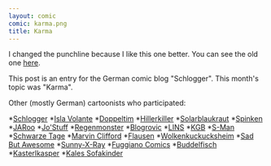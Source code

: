 ```yaml
---
layout: comic
comic: karma.png
title: Karma
---
```


I changed the punchline because I like this one better.
You can see the old one [here](http://lolnein.com/comics/karmafirstversion.png).

This post is an entry for the German comic blog "Schlogger".
This month's topic was "Karma".

Other (mostly German) cartoonists who participated:

*[Schlogger](http://schlogger.de/wordpress/comiccollab-21-karma/)
*[Isla Volante](http://www.isla-volante.ch/comic-collab-21-karma/)
*[Doppeltim](http://www.doppeltim.de/?p=435)
*[Hillerkiller](http://hillerkiller.com/blog/?p=951)
*[Solarblaukraut](http://solarblaukraut.blogspot.co.at/2013/06/114-karma-pt-3.html)
*[Spinken](http://www.spinken.net/wordpress/2013/06/15/comic-collab-21-karma/)
*[JARoo](http://nichts-halbes-und-nichts-ganzes.blogspot.de/2013/06/comic-collab-21-karma.html)
*[Jo'Stuff](http://jostuff.de/collab-zum-thema-karma/)
*[Regenmonster](http://www.regenmonster.de/2013/06/comic-collab-nr-21-karma.html)
*[Blogrovic](http://blogrovic.blogspot.ch/2013/06/comic-collab-21-karma.html)
*[LINS](http://linsedition.com/2013/06/15/comic-collab-karma/)
*[KGB](http://klausgehrmannbaeckmann.blogspot.de/2013/06/das-karma-des-dalai-lama.html)
*[S-Man](http://comic-collab.s-man42.de/21/karma.htm)
*[Schwarze Tage](http://www.schwarzetage.de/comic/karma-sutra/)
*[Marvin Clifford](http://www.marvcomics.com/comics/comicccollab/1122-karma)
*[Flausen](http://www.flausen.net/2013/06/14/karma/)
*[Wolkenkuckucksheim](http://wolkenkuckuck.blogspot.it/2013/06/comic-collab-21-karma.html)
*[Sad But Awesome](http://sadbutawesome.com/post/53011187340/bruder-und-schwestern-heute-ist-mal-wieder-comic)
*[Sunny-X-Ray](http://sunny-x-ray.deviantart.com/art/Karma-378101438?ga_submit_new=10%253A1371291967)
*[Fuggiano Comics](http://fuggiano-comics.de/stories/comic_collab/jun_2013.php)
*[Buddelfisch](http://online.buddelfisch.de/2013/06/15/schneewittchen_die_sau/)
*[Kasterlkasper](http://kasterlkasper.de/2013/06/karma/)
*[Kales Sofakinder](http://sofakinder.wordpress.com/2013/06/15/karma/)
